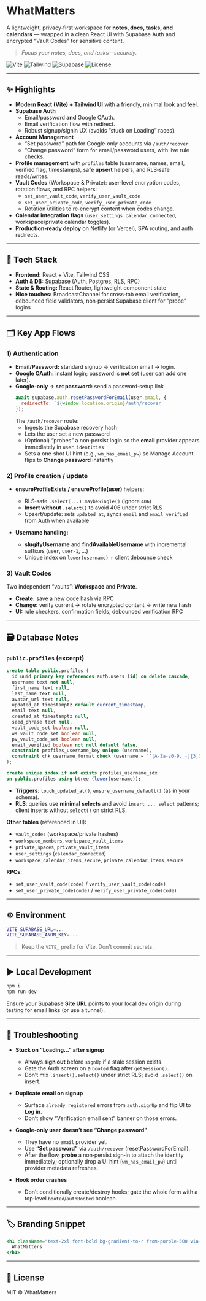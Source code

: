 # WhatMatters

A lightweight, privacy‑first workspace for **notes, docs, tasks, and calendars** — wrapped in a clean React UI with Supabase Auth and encrypted “Vault Codes” for sensitive content.

> _Focus your notes, docs, and tasks—securely._

<p align="left">
  <img alt="Vite" src="https://img.shields.io/badge/Vite-React-646CFF?logo=vite&logoColor=white" />
  <img alt="Tailwind" src="https://img.shields.io/badge/Styled%20with-Tailwind-38B2AC?logo=tailwindcss&logoColor=white" />
  <img alt="Supabase" src="https://img.shields.io/badge/Backend-Supabase-3ECF8E?logo=supabase&logoColor=white" />
  <img alt="License" src="https://img.shields.io/badge/License-MIT-000?logo=opensourceinitiative&logoColor=white" />
</p>

---

## ✨ Highlights

- **Modern React (Vite) + Tailwind UI** with a friendly, minimal look and feel.
- **Supabase Auth**
  - Email/password **and** Google OAuth.
  - Email verification flow with redirect.
  - Robust signup/signin UX (avoids “stuck on Loading” races).
- **Account Management**
  - “Set password” path for Google‑only accounts via `/auth/recover`.
  - “Change password” form for email/password users, with live rule checks.
- **Profile management** with `profiles` table (username, names, email, verified flag, timestamps), safe **upsert** helpers, and RLS‑safe reads/writes.
- **Vault Codes** (Workspace & Private): user‑level encryption codes, rotation flows, and RPC helpers:
  - `set_user_vault_code`, `verify_user_vault_code`
  - `set_user_private_code`, `verify_user_private_code`
  - Rotation utilities to re‑encrypt content when codes change.
- **Calendar integration flags** (`user_settings.calendar_connected`, workspace/private calendar toggles).
- **Production‑ready deploy** on Netlify (or Vercel), SPA routing, and auth redirects.

---

## 🧱 Tech Stack

- **Frontend:** React + Vite, Tailwind CSS  
- **Auth & DB:** Supabase (Auth, Postgres, RLS, RPC)  
- **State & Routing:** React Router, lightweight component state  
- **Nice touches:** BroadcastChannel for cross‑tab email verification, debounced field validators, non‑persist Supabase client for “probe” logins

---

## 🗂️ Key App Flows

### 1) Authentication

- **Email/Password:** standard signup → verification email → login.  
- **Google OAuth:** instant login; password is **not** set (user can add one later).  
- **Google‑only → set password:** send a password‑setup link  
  ```js
  await supabase.auth.resetPasswordForEmail(user.email, {
    redirectTo: `${window.location.origin}/auth/recover`
  });
  ```
  The `/auth/recover` route:
  - Ingests the Supabase recovery hash
  - Lets the user set a new password
  - (Optional) “probes” a non‑persist login so the **email** provider appears immediately in `user.identities`
  - Sets a one‑shot UI hint (e.g., `wm_has_email_pw`) so Manage Account flips to **Change password** instantly

### 2) Profile creation / update

- **ensureProfileExists / ensureProfile(user)** helpers:
  - RLS‑safe `.select(...).maybeSingle()` (ignore `406`)
  - **Insert without `.select()`** to avoid 406 under strict RLS
  - Upsert/update: sets `updated_at`, syncs `email` and `email_verified` from Auth when available

- **Username handling:**
  - **slugifyUsername** and **findAvailableUsername** with incremental suffixes (`user`, `user-1`, …)
  - Unique index on `lower(username)` + client debounce check

### 3) Vault Codes

Two independent “vaults”: **Workspace** and **Private**.

- **Create:** save a new code hash via RPC  
- **Change:** verify current → rotate encrypted content → write new hash  
- **UI:** rule checkers, confirmation fields, debounced verification RPC

---

## 🗃️ Database Notes

### `public.profiles` (excerpt)

```sql
create table public.profiles (
  id uuid primary key references auth.users (id) on delete cascade,
  username text not null,
  first_name text null,
  last_name text null,
  avatar_url text null,
  updated_at timestamptz default current_timestamp,
  email text null,
  created_at timestamptz null,
  seed_phrase text null,
  vault_code_set boolean null,
  ws_vault_code_set boolean null,
  pv_vault_code_set boolean null,
  email_verified boolean not null default false,
  constraint profiles_username_key unique (username),
  constraint chk_username_format check (username ~ '^[A-Za-z0-9._-]{3,32}$')
);

create unique index if not exists profiles_username_idx
on public.profiles using btree (lower(username));
```

- **Triggers**: `touch_updated_at()`, `ensure_username_default()` (as in your schema).  
- **RLS**: queries use **minimal selects** and avoid `insert ... select` patterns; client inserts without `select()` on strict RLS.

**Other tables** (referenced in UI):
- `vault_codes` (workspace/private hashes)
- `workspace_members`, `workspace_vault_items`
- `private_spaces`, `private_vault_items`
- `user_settings` (`calendar_connected`)
- `workspace_calendar_items_secure`, `private_calendar_items_secure`

**RPCs**:
- `set_user_vault_code(code)` / `verify_user_vault_code(code)`
- `set_user_private_code(code)` / `verify_user_private_code(code)`

---

## ⚙️ Environment

```bash
VITE_SUPABASE_URL=...
VITE_SUPABASE_ANON_KEY=...
```

> Keep the `VITE_` prefix for Vite. Don’t commit secrets.

---

## ▶️ Local Development

```bash
npm i
npm run dev
```

Ensure your Supabase **Site URL** points to your local dev origin during testing for email links (or use a tunnel).

---

## 🧪 Troubleshooting

- **Stuck on “Loading…” after signup**  
  - Always **sign out** before `signUp` if a stale session exists.  
  - Gate the Auth screen on a `booted` flag after `getSession()`.  
  - Don’t mix `.insert().select()` under strict RLS; avoid `.select()` on insert.

- **Duplicate email on signup**  
  - Surface `already registered` errors from `auth.signUp` and flip UI to **Log in**.  
  - Don’t show “Verification email sent” banner on those errors.

- **Google‑only user doesn’t see “Change password”**  
  - They have no `email` provider yet.  
  - Use **“Set password”** via `/auth/recover` (resetPasswordForEmail).  
  - After the flow, **probe** a non‑persist sign‑in to attach the identity immediately; optionally drop a UI hint (`wm_has_email_pw`) until provider metadata refreshes.

- **Hook order crashes**  
  - Don’t conditionally create/destroy hooks; gate the whole form with a top‑level `booted`/`authBooted` boolean.

---

## 🏷️ Branding Snippet

```jsx
<h1 className="text-2xl font-bold bg-gradient-to-r from-purple-500 via-indigo-200 to-blue-500 bg-clip-text text-transparent animate-pulse-slow">
  WhatMatters
</h1>
```

---

## 📄 License

MIT © WhatMatters
